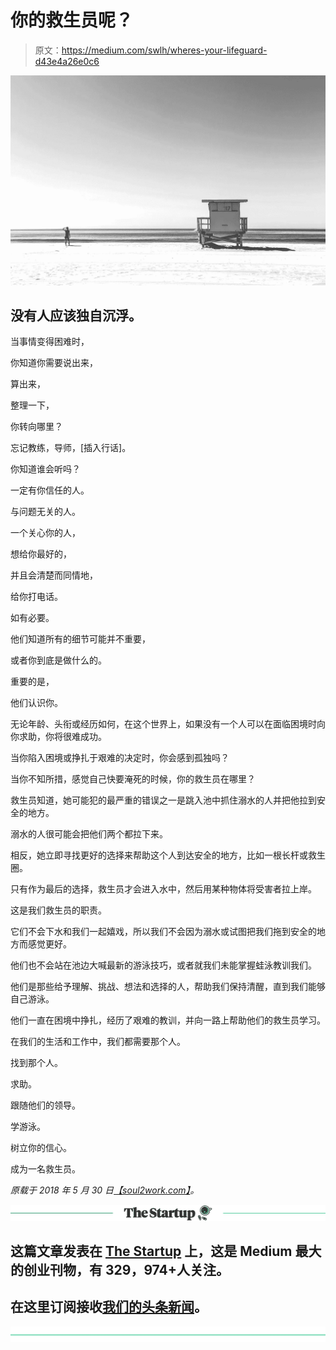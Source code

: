 # 你的救生员呢？

> 原文：<https://medium.com/swlh/wheres-your-lifeguard-d43e4a26e0c6>

![](img/8415347c5176dd2bfeac14fcfd5841ed.png)

## 没有人应该独自沉浮。

当事情变得困难时，

你知道你需要说出来，

算出来，

整理一下，

你转向哪里？

忘记教练，导师，[插入行话]。

你知道谁会听吗？

一定有你信任的人。

与问题无关的人。

一个关心你的人，

想给你最好的，

并且会清楚而同情地，

给你打电话。

如有必要。

他们知道所有的细节可能并不重要，

或者你到底是做什么的。

重要的是，

他们认识你。

无论年龄、头衔或经历如何，在这个世界上，如果没有一个人可以在面临困境时向你求助，你将很难成功。

当你陷入困境或挣扎于艰难的决定时，你会感到孤独吗？

当你不知所措，感觉自己快要淹死的时候，你的救生员在哪里？

救生员知道，她可能犯的最严重的错误之一是跳入池中抓住溺水的人并把他拉到安全的地方。

溺水的人很可能会把他们两个都拉下来。

相反，她立即寻找更好的选择来帮助这个人到达安全的地方，比如一根长杆或救生圈。

只有作为最后的选择，救生员才会进入水中，然后用某种物体将受害者拉上岸。

这是我们救生员的职责。

它们不会下水和我们一起嬉戏，所以我们不会因为溺水或试图把我们拖到安全的地方而感觉更好。

他们也不会站在池边大喊最新的游泳技巧，或者就我们未能掌握蛙泳教训我们。

他们是那些给予理解、挑战、想法和选择的人，帮助我们保持清醒，直到我们能够自己游泳。

他们一直在困境中挣扎，经历了艰难的教训，并向一路上帮助他们的救生员学习。

在我们的生活和工作中，我们都需要那个人。

找到那个人。

求助。

跟随他们的领导。

学游泳。

树立你的信心。

成为一名救生员。

*原载于 2018 年 5 月 30 日*[*【soul2work.com】*](https://soul2work.com/2018/05/wheres-your-lifeguard/)*。*

[![](img/308a8d84fb9b2fab43d66c117fcc4bb4.png)](https://medium.com/swlh)

## 这篇文章发表在 [The Startup](https://medium.com/swlh) 上，这是 Medium 最大的创业刊物，有 329，974+人关注。

## 在这里订阅接收[我们的头条新闻](http://growthsupply.com/the-startup-newsletter/)。

[![](img/b0164736ea17a63403e660de5dedf91a.png)](https://medium.com/swlh)